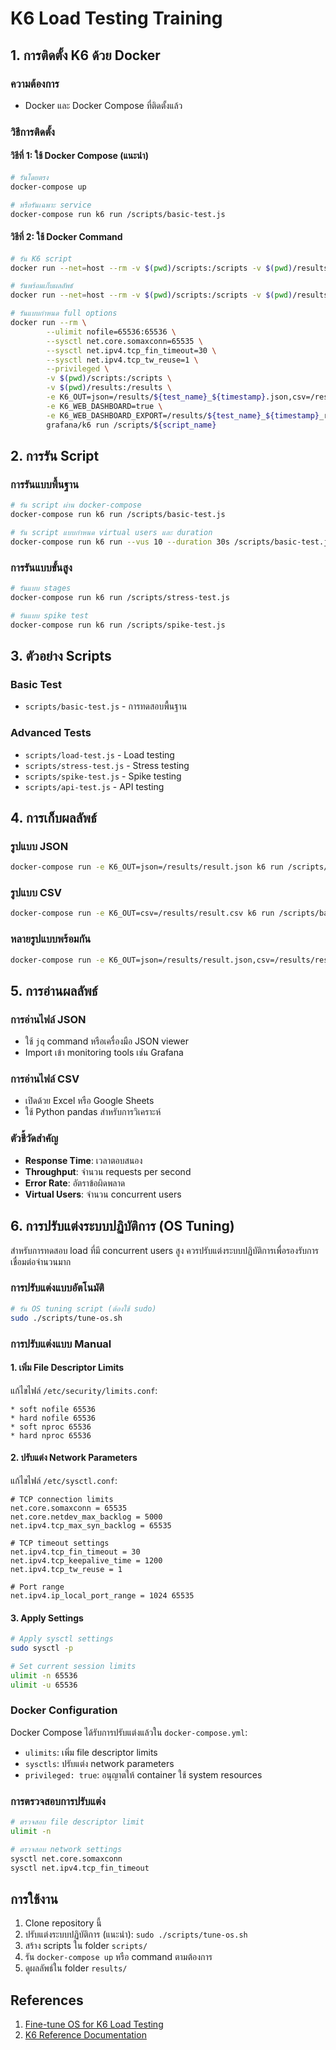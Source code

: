 # K6 Load Testing Training

## 1. การติดตั้ง K6 ด้วย Docker

### ความต้องการ
- Docker และ Docker Compose ที่ติดตั้งแล้ว

### วิธีการติดตั้ง

#### วิธีที่ 1: ใช้ Docker Compose (แนะนำ)
```bash
# รันโดยตรง
docker-compose up

# หรือรันเฉพาะ service
docker-compose run k6 run /scripts/basic-test.js
```

#### วิธีที่ 2: ใช้ Docker Command
```bash
# รัน K6 script
docker run --net=host --rm -v $(pwd)/scripts:/scripts -v $(pwd)/results:/results grafana/k6 run /scripts/basic-test.js

# รันพร้อมเก็บผลลัพธ์
docker run --net=host --rm -v $(pwd)/scripts:/scripts -v $(pwd)/results:/results -e K6_OUT=json=/results/result.json grafana/k6 run /scripts/basic-test.js

# รันแบบกําหนด full options
docker run --rm \
        --ulimit nofile=65536:65536 \
        --sysctl net.core.somaxconn=65535 \
        --sysctl net.ipv4.tcp_fin_timeout=30 \
        --sysctl net.ipv4.tcp_tw_reuse=1 \
        --privileged \
        -v $(pwd)/scripts:/scripts \
        -v $(pwd)/results:/results \
        -e K6_OUT=json=/results/${test_name}_${timestamp}.json,csv=/results/${test_name}_${timestamp}.csv \
        -e K6_WEB_DASHBOARD=true \
        -e K6_WEB_DASHBOARD_EXPORT=/results/${test_name}_${timestamp}_report.html \
        grafana/k6 run /scripts/${script_name}
```

## 2. การรัน Script

### การรันแบบพื้นฐาน
```bash
# รัน script ผ่าน docker-compose
docker-compose run k6 run /scripts/basic-test.js

# รัน script แบบกำหนด virtual users และ duration
docker-compose run k6 run --vus 10 --duration 30s /scripts/basic-test.js
```

### การรันแบบขั้นสูง
```bash
# รันแบบ stages
docker-compose run k6 run /scripts/stress-test.js

# รันแบบ spike test
docker-compose run k6 run /scripts/spike-test.js
```

## 3. ตัวอย่าง Scripts

### Basic Test
- `scripts/basic-test.js` - การทดสอบพื้นฐาน

### Advanced Tests
- `scripts/load-test.js` - Load testing
- `scripts/stress-test.js` - Stress testing
- `scripts/spike-test.js` - Spike testing
- `scripts/api-test.js` - API testing

## 4. การเก็บผลลัพธ์

### รูปแบบ JSON
```bash
docker-compose run -e K6_OUT=json=/results/result.json k6 run /scripts/basic-test.js
```

### รูปแบบ CSV
```bash
docker-compose run -e K6_OUT=csv=/results/result.csv k6 run /scripts/basic-test.js
```

### หลายรูปแบบพร้อมกัน
```bash
docker-compose run -e K6_OUT=json=/results/result.json,csv=/results/result.csv k6 run /scripts/basic-test.js
```

## 5. การอ่านผลลัพธ์

### การอ่านไฟล์ JSON
- ใช้ `jq` command หรือเครื่องมือ JSON viewer
- Import เข้า monitoring tools เช่น Grafana

### การอ่านไฟล์ CSV
- เปิดด้วย Excel หรือ Google Sheets
- ใช้ Python pandas สำหรับการวิเคราะห์

### ตัวชี้วัดสำคัญ
- **Response Time**: เวลาตอบสนอง
- **Throughput**: จำนวน requests per second
- **Error Rate**: อัตราข้อผิดพลาด
- **Virtual Users**: จำนวน concurrent users

## 6. การปรับแต่งระบบปฏิบัติการ (OS Tuning)

สำหรับการทดสอบ load ที่มี concurrent users สูง ควรปรับแต่งระบบปฏิบัติการเพื่อรองรับการเชื่อมต่อจำนวนมาก

### การปรับแต่งแบบอัตโนมัติ
```bash
# รัน OS tuning script (ต้องใช้ sudo)
sudo ./scripts/tune-os.sh
```

### การปรับแต่งแบบ Manual

#### 1. เพิ่ม File Descriptor Limits
แก้ไขไฟล์ `/etc/security/limits.conf`:
```
* soft nofile 65536
* hard nofile 65536
* soft nproc 65536
* hard nproc 65536
```

#### 2. ปรับแต่ง Network Parameters
แก้ไขไฟล์ `/etc/sysctl.conf`:
```
# TCP connection limits
net.core.somaxconn = 65535
net.core.netdev_max_backlog = 5000
net.ipv4.tcp_max_syn_backlog = 65535

# TCP timeout settings
net.ipv4.tcp_fin_timeout = 30
net.ipv4.tcp_keepalive_time = 1200
net.ipv4.tcp_tw_reuse = 1

# Port range
net.ipv4.ip_local_port_range = 1024 65535
```

#### 3. Apply Settings
```bash
# Apply sysctl settings
sudo sysctl -p

# Set current session limits
ulimit -n 65536
ulimit -u 65536
```

### Docker Configuration
Docker Compose ได้รับการปรับแต่งแล้วใน `docker-compose.yml`:
- `ulimits`: เพิ่ม file descriptor limits
- `sysctls`: ปรับแต่ง network parameters
- `privileged: true`: อนุญาตให้ container ใช้ system resources

### การตรวจสอบการปรับแต่ง
```bash
# ตรวจสอบ file descriptor limit
ulimit -n

# ตรวจสอบ network settings
sysctl net.core.somaxconn
sysctl net.ipv4.tcp_fin_timeout
```

## การใช้งาน

1. Clone repository นี้
2. ปรับแต่งระบบปฏิบัติการ (แนะนำ): `sudo ./scripts/tune-os.sh`
3. สร้าง scripts ใน folder `scripts/`
4. รัน `docker-compose up` หรือ command ตามต้องการ
5. ดูผลลัพธ์ใน folder `results/`

## References

1. [Fine-tune OS for K6 Load Testing](https://grafana.com/docs/k6/latest/set-up/fine-tune-os/)
2. [K6 Reference Documentation](https://grafana.com/docs/k6/latest/reference/)
